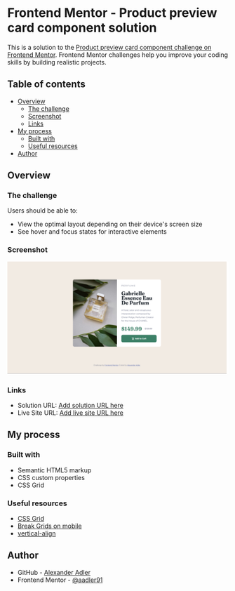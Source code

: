# Frontend Mentor - Product preview card component solution

This is a solution to the [Product preview card component challenge on Frontend Mentor](https://www.frontendmentor.io/challenges/product-preview-card-component-GO7UmttRfa). Frontend Mentor challenges help you improve your coding skills by building realistic projects. 

## Table of contents

- [Overview](#overview)
  - [The challenge](#the-challenge)
  - [Screenshot](#screenshot)
  - [Links](#links)
- [My process](#my-process)
  - [Built with](#built-with)
  - [Useful resources](#useful-resources)
- [Author](#author)

## Overview

### The challenge

Users should be able to:

- View the optimal layout depending on their device's screen size
- See hover and focus states for interactive elements

### Screenshot

![](./screenshot.png)

### Links

- Solution URL: [Add solution URL here](https://your-solution-url.com)
- Live Site URL: [Add live site URL here](https://your-live-site-url.com)

## My process

### Built with

- Semantic HTML5 markup
- CSS custom properties
- CSS Grid

### Useful resources

- [CSS Grid](https://css-tricks.com/snippets/css/complete-guide-grid/)
- [Break Grids on mobile](https://stackoverflow.com/questions/55615875/css-grid-breakline)
- [vertical-align](https://developer.mozilla.org/en-US/docs/Web/CSS/vertical-align?retiredLocale=de)

## Author

- GitHub - [Alexander Adler](https://github.com/aadler91)
- Frontend Mentor - [@aadler91](https://www.frontendmentor.io/profile/aadler91)
